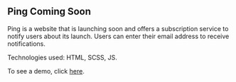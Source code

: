 ## Ping Coming Soon

Ping is a website that is launching soon and offers a subscription service to notify users about its launch. Users can enter their email address to receive notifications.

Technologies used: HTML, SCSS, JS.

To see a demo, click [here](https://devbygeorge.github.io/fem-challenges/ping-coming-soon/).
